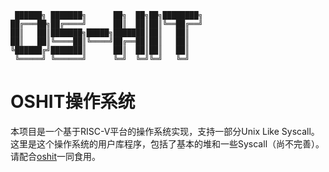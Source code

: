 ```
 ██████╗ ███████╗      ██╗  ██╗██╗████████╗  
██╔═══██╗██╔════╝      ██║  ██║██║╚══██╔══╝  
██║   ██║███████╗█████╗███████║██║   ██║     
██║   ██║╚════██║╚════╝██╔══██║██║   ██║     
╚██████╔╝███████║      ██║  ██║██║   ██║     
 ╚═════╝ ╚══════╝      ╚═╝  ╚═╝╚═╝   ╚═╝   
``` 
# OSHIT操作系统
本项目是一个基于RISC-V平台的操作系统实现，支持一部分Unix Like Syscall。这里是这个操作系统的用户库程序，包括了基本的堆和一些Syscall（尚不完善）。请配合[oshit](https://github.com/OS-HIT/oshit)一同食用。